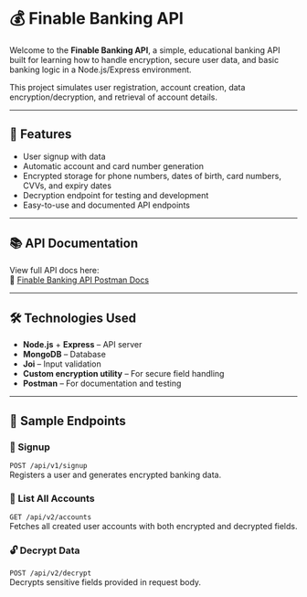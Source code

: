 # 💰 Finable Banking API

Welcome to the **Finable Banking API**, a simple, educational banking API built for learning how to handle encryption, secure user data, and basic banking logic in a Node.js/Express environment.

This project simulates user registration, account creation, data encryption/decryption, and retrieval of account details.

---

## 🚀 Features

- User signup with data
- Automatic account and card number generation
- Encrypted storage for phone numbers, dates of birth, card numbers, CVVs, and expiry dates
- Decryption endpoint for testing and development
- Easy-to-use and documented API endpoints

---

## 📚 API Documentation

View full API docs here:  
🔗 [Finable Banking API Postman Docs](https://documenter.getpostman.com/view/42833912/2sB2qcCg7s)

---

## 🛠️ Technologies Used

- **Node.js** + **Express** – API server
- **MongoDB** – Database
- **Joi** – Input validation
- **Custom encryption utility** – For secure field handling
- **Postman** – For documentation and testing

---

## 🧪 Sample Endpoints

### 🔐 Signup  
`POST /api/v1/signup`  
Registers a user and generates encrypted banking data.

### 📄 List All Accounts  
`GET /api/v2/accounts`  
Fetches all created user accounts with both encrypted and decrypted fields.

### 🔓 Decrypt Data  
`POST /api/v2/decrypt`  
Decrypts sensitive fields provided in request body.
